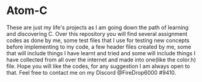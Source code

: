 # Atom-C
These are just my life's projects as I am going down the path of learning and discovering C. 
Over this repository you will find several assignment codes as done by me, some test files that I use for testing new concepts before implementing to my code, a few header files 
created by me, some that will include things I have learnt and tried and some will include things I have collected from all over the internet and made into one(like the color.h) file.
Hope you will like the codes, for any suggestion I am always open to that. Feel free to contact me on my Discord @FireDrop6000 #9410.
